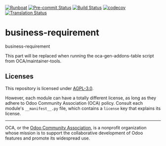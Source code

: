 
[![Runboat](https://img.shields.io/badge/runboat-Try%20me-875A7B.png)](https://runboat.odoo-community.org/builds?repo=OCA/business-requirement&target_branch=18.0)
[![Pre-commit Status](https://github.com/OCA/business-requirement/actions/workflows/pre-commit.yml/badge.svg?branch=18.0)](https://github.com/OCA/business-requirement/actions/workflows/pre-commit.yml?query=branch%3A18.0)
[![Build Status](https://github.com/OCA/business-requirement/actions/workflows/test.yml/badge.svg?branch=18.0)](https://github.com/OCA/business-requirement/actions/workflows/test.yml?query=branch%3A18.0)
[![codecov](https://codecov.io/gh/OCA/business-requirement/branch/18.0/graph/badge.svg)](https://codecov.io/gh/OCA/business-requirement)
[![Translation Status](https://translation.odoo-community.org/widgets/business-requirement-18-0/-/svg-badge.svg)](https://translation.odoo-community.org/engage/business-requirement-18-0/?utm_source=widget)

<!-- /!\ do not modify above this line -->

# business-requirement

business-requirement

<!-- /!\ do not modify below this line -->

<!-- prettier-ignore-start -->

[//]: # (addons)

This part will be replaced when running the oca-gen-addons-table script from OCA/maintainer-tools.

[//]: # (end addons)

<!-- prettier-ignore-end -->

## Licenses

This repository is licensed under [AGPL-3.0](LICENSE).

However, each module can have a totally different license, as long as they adhere to Odoo Community Association (OCA)
policy. Consult each module's `__manifest__.py` file, which contains a `license` key
that explains its license.

----
OCA, or the [Odoo Community Association](http://odoo-community.org/), is a nonprofit
organization whose mission is to support the collaborative development of Odoo features
and promote its widespread use.
